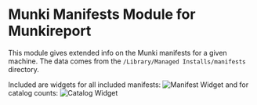 # Munki Manifests Module for Munkireport

This module gives extended info on the Munki manifests for a given machine. The data comes from the `/Library/Managed Installs/manifests` directory.

Included are widgets for all included manifests:
![Manifest Widget](https://raw.githubusercontent.com/joncrain/mr-manifests/master/images/manifest_widget.png)
and for catalog counts:
![Catalog Widget](https://raw.githubusercontent.com/joncrain/mr-manifests/master/images/catalog_widget.png)
